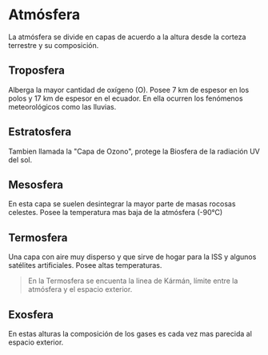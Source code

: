 # Atmósfera

La atmósfera se divide en capas de acuerdo a la altura desde la corteza terrestre y su composición.

## Troposfera

Alberga la mayor cantidad de oxígeno (O). Posee 7 km de espesor en los polos y 17 km de espesor en el ecuador. En ella ocurren los fenómenos meteorológicos como las lluvias.

## Estratosfera

Tambien llamada la "Capa de Ozono", protege la Biosfera de la radiación UV del sol.

## Mesosfera

En esta capa se suelen desintegrar la mayor parte de masas rocosas celestes. Posee la temperatura mas baja de la atmósfera (-90°C)

## Termosfera

Una capa con aire muy disperso y que sirve de hogar para la ISS y algunos satélites artificiales. Posee altas temperaturas.

> En la Termosfera se encuenta la linea de Kármán, límite entre la atmósfera y el espacio exterior.

## Exosfera

En estas alturas la composición de los gases es cada vez mas parecida al espacio exterior.